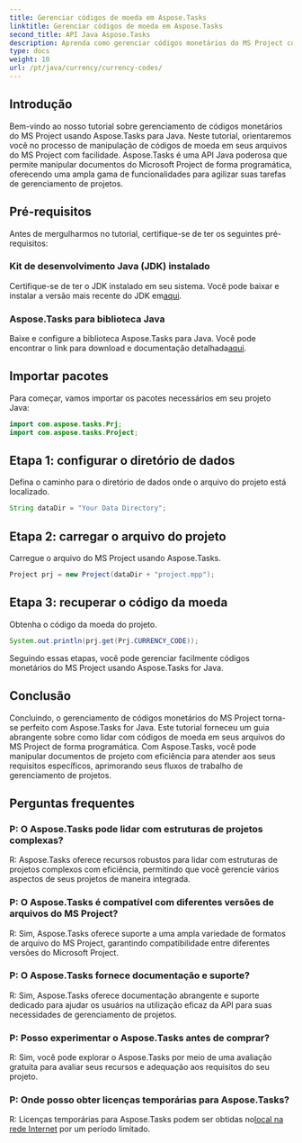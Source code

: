 ```yaml
---
title: Gerenciar códigos de moeda em Aspose.Tasks
linktitle: Gerenciar códigos de moeda em Aspose.Tasks
second_title: API Java Aspose.Tasks
description: Aprenda como gerenciar códigos monetários do MS Project com eficiência usando Aspose.Tasks para Java. Simplifique suas tarefas de gerenciamento de projetos sem esforço.
type: docs
weight: 10
url: /pt/java/currency/currency-codes/
---
```

## Introdução
Bem-vindo ao nosso tutorial sobre gerenciamento de códigos monetários do MS Project usando Aspose.Tasks para Java. Neste tutorial, orientaremos você no processo de manipulação de códigos de moeda em seus arquivos do MS Project com facilidade. Aspose.Tasks é uma API Java poderosa que permite manipular documentos do Microsoft Project de forma programática, oferecendo uma ampla gama de funcionalidades para agilizar suas tarefas de gerenciamento de projetos.
## Pré-requisitos
Antes de mergulharmos no tutorial, certifique-se de ter os seguintes pré-requisitos:
### Kit de desenvolvimento Java (JDK) instalado
Certifique-se de ter o JDK instalado em seu sistema. Você pode baixar e instalar a versão mais recente do JDK em[aqui](https://www.oracle.com/java/technologies/javase-jdk11-downloads.html).
### Aspose.Tasks para biblioteca Java
 Baixe e configure a biblioteca Aspose.Tasks para Java. Você pode encontrar o link para download e documentação detalhada[aqui](https://reference.aspose.com/tasks/java/).

## Importar pacotes
Para começar, vamos importar os pacotes necessários em seu projeto Java:
```java
import com.aspose.tasks.Prj;
import com.aspose.tasks.Project;
```

## Etapa 1: configurar o diretório de dados
Defina o caminho para o diretório de dados onde o arquivo do projeto está localizado.
```java
String dataDir = "Your Data Directory";
```
## Etapa 2: carregar o arquivo do projeto
Carregue o arquivo do MS Project usando Aspose.Tasks.
```java
Project prj = new Project(dataDir + "project.mpp");
```
## Etapa 3: recuperar o código da moeda
Obtenha o código da moeda do projeto.
```java
System.out.println(prj.get(Prj.CURRENCY_CODE));
```
Seguindo essas etapas, você pode gerenciar facilmente códigos monetários do MS Project usando Aspose.Tasks for Java.

## Conclusão
Concluindo, o gerenciamento de códigos monetários do MS Project torna-se perfeito com Aspose.Tasks for Java. Este tutorial forneceu um guia abrangente sobre como lidar com códigos de moeda em seus arquivos do MS Project de forma programática. Com Aspose.Tasks, você pode manipular documentos de projeto com eficiência para atender aos seus requisitos específicos, aprimorando seus fluxos de trabalho de gerenciamento de projetos.
## Perguntas frequentes
### P: O Aspose.Tasks pode lidar com estruturas de projetos complexas?
R: Aspose.Tasks oferece recursos robustos para lidar com estruturas de projetos complexos com eficiência, permitindo que você gerencie vários aspectos de seus projetos de maneira integrada.
### P: O Aspose.Tasks é compatível com diferentes versões de arquivos do MS Project?
R: Sim, Aspose.Tasks oferece suporte a uma ampla variedade de formatos de arquivo do MS Project, garantindo compatibilidade entre diferentes versões do Microsoft Project.
### P: O Aspose.Tasks fornece documentação e suporte?
R: Sim, Aspose.Tasks oferece documentação abrangente e suporte dedicado para ajudar os usuários na utilização eficaz da API para suas necessidades de gerenciamento de projetos.
### P: Posso experimentar o Aspose.Tasks antes de comprar?
R: Sim, você pode explorar o Aspose.Tasks por meio de uma avaliação gratuita para avaliar seus recursos e adequação aos requisitos do seu projeto.
### P: Onde posso obter licenças temporárias para Aspose.Tasks?
 R: Licenças temporárias para Aspose.Tasks podem ser obtidas no[local na rede Internet](https://purchase.aspose.com/temporary-license/) por um período limitado.